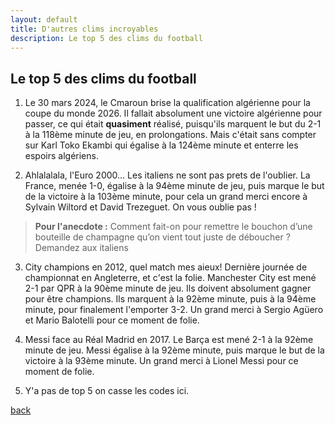 ```yaml
---
layout: default
title: D'autres clims incroyables
description: Le top 5 des clims du football
---
```


## Le top 5 des clims du football

1. Le 30 mars 2024, le Cmaroun brise la qualification algérienne pour la coupe du monde 2026. Il fallait absolument une victoire algérienne pour passer, ce qui était **quasiment** réalisé, puisqu'ils marquent le but du 2-1 à la 118ème minute de jeu, en prolongations. Mais c'était sans compter sur Karl Toko Ekambi qui égalise à la 124ème minute et enterre les espoirs algériens.

2. Ahlalalala, l'Euro 2000... Les italiens ne sont pas prets de l'oublier. La France, menée 1-0, égalise à la 94ème minute de jeu, puis marque le but de la victoire à la 103ème minute, pour cela un grand merci encore à Sylvain Wiltord et David Trezeguet. On vous oublie pas !

> **Pour l'anecdote :** Comment fait-on pour remettre le bouchon d’une bouteille de champagne qu’on vient tout juste de déboucher ? Demandez aux italiens

3. City champions en 2012, quel match mes aieux! Dernière journée de championnat en Angleterre, et c'est la folie. Manchester City est mené 2-1 par QPR à la 90ème minute de jeu. Ils doivent absolument gagner pour être champions. Ils marquent à la 92ème minute, puis à la 94ème minute, pour finalement l'emporter 3-2. Un grand merci à Sergio Agüero et Mario Balotelli pour ce moment de folie.

4. Messi face au Réal Madrid en 2017. Le Barça est mené 2-1 à la 92ème minute de jeu. Messi égalise à la 92ème minute, puis marque le but de la victoire à la 93ème minute. Un grand merci à Lionel Messi pour ce moment de folie.

5. Y'a pas de top 5 on casse les codes ici.

[back](./)
